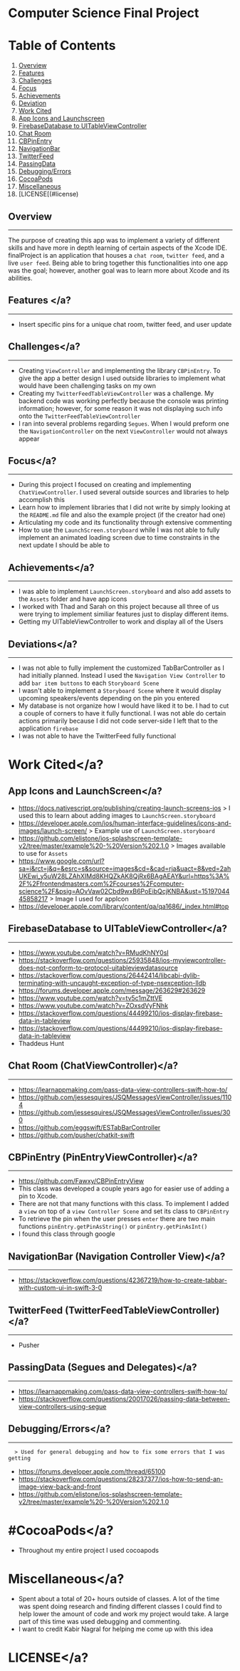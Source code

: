 # Computer Science Final Project

Table of Contents
=================
1. [Overview](#interview)
2. [Features](#features)
3. [Challenges](#challenges)
4. [Focus](#focus)
5. [Achievements](#achievements)
6. [Deviation](#deviation)
7. [Work Cited](#workcited)
  1. [App Icons and Launchscreen](#appicons)
  2. [FirebaseDatabase to UITableViewController](#firebase)
  3. [Chat Room](#chatroom)
  4. [CBPinEntry](#cbpin)
  5. [NavigationBar](#navigationbar)
  6. [TwitterFeed](#twitterfeed)
  7. [PassingData](#passingdata)
  8. [Debugging/Errors](#debugging)
8. [CocoaPods](#cocoapods)
9. [Miscellaneous](#miscellaneous)
10. [LICENSE[(#license)

## Overview <a name="interview"></a>
-----------
  The purpose of creating this app was to implement a variety of different skills and have more in depth learning of certain aspects of the Xcode IDE. finalProject is an application that houses a `chat room`, `twitter feed`, and a live `user feed`. Being able to bring together this functionalities into one app was the goal; however, another goal was to learn more about Xcode and its abilities.

## Features <a name="features"></a?
-----------
* Insert specific pins for a unique chat room, twitter feed, and user update

## Challenges<a name="challenges"></a?
-------------
* Creating `ViewController` and implementing the library `CBPinEntry`. To give the app a better design I used outside libraries to implement what would have been challenging tasks on my own
* Creating my `TwitterFeedTableViewController` was a challenge. My backend code was working perfectly because the console was printing information; however, for some reason it was not displaying such info onto the `TwitterFeedTableViewController`
* I ran into several problems regarding `Segues`. When I would preform one the `NavigationController` on the next `ViewController` would not always appear

## Focus<a name="focus"></a?
--------
 * During this project I focused on creating and implementing `ChatViewController`. I used several outside sources and libraries to help accomplish this
 * Learn how to implement libraries that I did not write by simply looking at the `README.md` file and also the example project (if the creator had one)
 * Articulating my code and its functionality through extensive commenting
 * How to use the `LaunchScreen.storyboard` while I was not able to fully implement an animated loading screen due to time constraints in the next update I should be able to

## Achievements<a name="achievements"></a?
---------------
* I was able to implement `LaunchScreen.storyboard` and also add assets to the `Assets` folder and have app icons
* I worked with Thad and Sarah on this project because all three of us were trying to implement similiar features just to display different items.
* Getting my UITableViewController to work and display all of the Users

## Deviations<a name="deviation"></a?
-------------
* I was not able to fully implement the customized TabBarController as I had initially planned. Instead I used the `Navigation View Controller` to add `bar item buttons` to each `Storyboard Scene`
* I wasn't able to implement a `Storyboard Scene` where it would display upcoming speakers/events depending on the pin you entered
* My database is not organize how I would have liked it to be. I had to cut a couple of corners to have it fully functional. I was not able do certain actions primarily because I did not code server-side I left that to the application `firebase`
* I was not able to have the TwitterFeed fully functional


# Work Cited<a name="workcited"></a?


App Icons and LaunchScreen<a name="appicons"></a?
----------------------------
* https://docs.nativescript.org/publishing/creating-launch-screens-ios
      > I used this to learn about adding images to `LaunchScreen.storyboard` 
* https://developer.apple.com/ios/human-interface-guidelines/icons-and-images/launch-screen/
      > Example use of `LaunchScreen.storyboard` 
* https://github.com/elistone/ios-splashscreen-template-v2/tree/master/example%20-%20Version%202.1.0
      > Images available to use for `Assets` 
* https://www.google.com/url?sa=i&rct=j&q=&esrc=s&source=images&cd=&cad=rja&uact=8&ved=2ahUKEwi_y5uW28LZAhXIMd8KHQZkAK8QjRx6BAgAEAY&url=https%3A%2F%2Ffrontendmasters.com%2Fcourses%2Fcomputer-science%2F&psig=AOvVaw02Cbd9wxB6PoEibQcjKNBA&ust=1519704445858217
      > Image I used for appIcon 
* https://developer.apple.com/library/content/qa/qa1686/_index.html#top

## FirebaseDatabase to UITableViewController<a name="firebase"></a?
--------------------------------------------

* https://www.youtube.com/watch?v=RMudKhNY0sI
* https://stackoverflow.com/questions/25935848/ios-myviewcontroller-does-not-conform-to-protocol-uitableviewdatasource
* https://stackoverflow.com/questions/26442414/libcabi-dylib-terminating-with-uncaught-exception-of-type-nsexception-lldb
* https://forums.developer.apple.com/message/263629#263629
* https://www.youtube.com/watch?v=tv5c1mZttVE
* https://www.youtube.com/watch?v=ZOxsdVyFNhk
* https://stackoverflow.com/questions/44499210/ios-display-firebase-data-in-tableview
* https://stackoverflow.com/questions/44499210/ios-display-firebase-data-in-tableview
* Thaddeus Hunt

## Chat Room (ChatViewController)<a name="chatroom"></a?
---------------------------------
    
* https://learnappmaking.com/pass-data-view-controllers-swift-how-to/
* https://github.com/jessesquires/JSQMessagesViewController/issues/1104
* https://github.com/jessesquires/JSQMessagesViewController/issues/300
* https://github.com/eggswift/ESTabBarController
* https://github.com/pusher/chatkit-swift


## CBPinEntry (PinEntryViewController)<a name="cbpin"></a?
-------------------------------------
* https://github.com/Fawxy/CBPinEntryView
* This class was developed a couple years ago for easier use of adding a pin to Xcode.
* There are not that many functions with this class. To implement I added a `view` on top of a `view Controller Scene` and set its class to `CBPinEntry`
* To retrieve the pin when the user presses `enter` there are two main functions `pinEntry.getPinAsString()` or `pinEntry.getPinAsInt()`
* I found this class through google

## NavigationBar (Navigation Controller View)<a name="navigationbar"></a?
--------------------------------------------   
* https://stackoverflow.com/questions/42367219/how-to-create-tabbar-with-custom-ui-in-swift-3-0

## TwitterFeed (TwitterFeedTableViewController)<a name="twitterfeed"></a?
-----------------------------------------------

* Pusher

## PassingData (Segues and Delegates)<a name="passingdata"></a?
-------------------------------------
* https://learnappmaking.com/pass-data-view-controllers-swift-how-to/
* https://stackoverflow.com/questions/20017026/passing-data-between-view-controllers-using-segue

## Debugging/Errors<a name="debugging"></a?
-------------------
      > Used for general debugging and how to fix some errors that I was getting 
* https://forums.developer.apple.com/thread/65100
* https://stackoverflow.com/questions/28237377/ios-how-to-send-an-image-view-back-and-front
* https://github.com/elistone/ios-splashscreen-template-v2/tree/master/example%20-%20Version%202.1.0

#CocoaPods<a name="cocoapods"></a?
==========
* Throughout my entire project I used cocoapods

# Miscellaneous<a name="miscellaneous"></a?

* Spent about a total of 20+ hours outside of classes. A lot of the time was spent doing research and finding different classes I could find to help lower the amount of code and work my project would take. A large part of this time was used debugging and commenting.
* I want to credit Kabir Nagral for helping me come up with this idea


# LICENSE<a name="license"></a?
